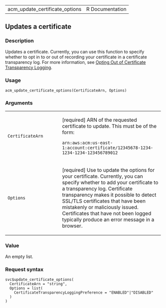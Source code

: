 <table style="width: 100%;">
<tbody>
<tr class="odd">
<td>acm_update_certificate_options</td>
<td style="text-align: right;">R Documentation</td>
</tr>
</tbody>
</table>

## Updates a certificate

### Description

Updates a certificate. Currently, you can use this function to specify
whether to opt in to or out of recording your certificate in a
certificate transparency log. For more information, see [Opting Out of
Certificate Transparency
Logging](https://docs.aws.amazon.com/acm/latest/userguide/acm-bestpractices.html#best-practices-transparency).

### Usage

    acm_update_certificate_options(CertificateArn, Options)

### Arguments

<table>
<colgroup>
<col style="width: 35%" />
<col style="width: 65%" />
</colgroup>
<tbody>
<tr class="odd">
<td><code
id="acm_update_certificate_options_:_CertificateArn">CertificateArn</code></td>
<td><p>[required] ARN of the requested certificate to update. This must
be of the form:</p>
<p><code>arn:aws:acm:us-east-1:account:certificate/12345678-1234-1234-1234-123456789012 </code></p></td>
</tr>
<tr class="even">
<td><code
id="acm_update_certificate_options_:_Options">Options</code></td>
<td><p>[required] Use to update the options for your certificate.
Currently, you can specify whether to add your certificate to a
transparency log. Certificate transparency makes it possible to detect
SSL/TLS certificates that have been mistakenly or maliciously issued.
Certificates that have not been logged typically produce an error
message in a browser.</p></td>
</tr>
</tbody>
</table>

### Value

An empty list.

### Request syntax

    svc$update_certificate_options(
      CertificateArn = "string",
      Options = list(
        CertificateTransparencyLoggingPreference = "ENABLED"|"DISABLED"
      )
    )
